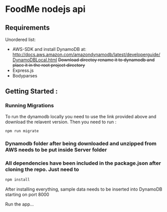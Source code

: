 FoodMe nodejs api
=======

Requirements
-----------

Unordered list:

  * AWS-SDK and install DynamoDB at: http://docs.aws.amazon.com/amazondynamodb/latest/developerguide/DynamoDBLocal.html
  ~~Download directoy rename it to dynamodb and place it in the root project directory~~
  * Express.js
  * Bodyparses
## Getting Started :
### Running Migrations
To run the dynamodb locally you need to use the link provided above and download the relavent version.  Then you need to run :
```shell
npm run migrate
```
### Dynamodb folder after being downloaded and unzipped from AWS needs to be put inside Server folder

### All dependencies have been included in the package.json after cloning the repo. Just need to
```sh
npm install
```

After installing everything, sample data needs to be inserted into DynamoDB starting on port 8000

Run the app...
